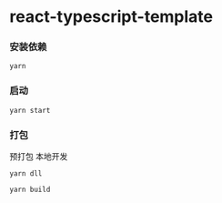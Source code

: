 # react-typescript-template

### 安装依赖

```
yarn
```

### 启动

```
yarn start
```


### 打包

预打包 本地开发

```
yarn dll
```

```
yarn build
```



